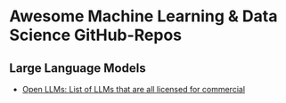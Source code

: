 # Awesome Machine Learning & Data Science GitHub-Repos
## Large Language Models ##
* [Open LLMs: List of LLMs that are all licensed for commercial](https://github.com/eugeneyan/open-llms)
